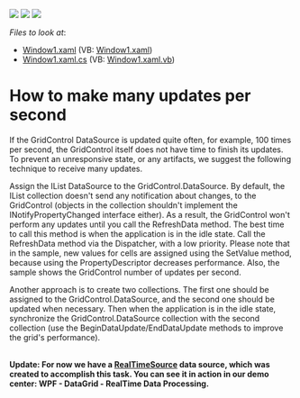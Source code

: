 <!-- default badges list -->
![](https://img.shields.io/endpoint?url=https://codecentral.devexpress.com/api/v1/VersionRange/128651871/22.2.2%2B)
[![](https://img.shields.io/badge/Open_in_DevExpress_Support_Center-FF7200?style=flat-square&logo=DevExpress&logoColor=white)](https://supportcenter.devexpress.com/ticket/details/E2177)
[![](https://img.shields.io/badge/📖_How_to_use_DevExpress_Examples-e9f6fc?style=flat-square)](https://docs.devexpress.com/GeneralInformation/403183)
<!-- default badges end -->
<!-- default file list -->
*Files to look at*:

* [Window1.xaml](./CS/DXGrid_ConditionalFormatting/Window1.xaml) (VB: [Window1.xaml](./VB/DXGrid_ConditionalFormatting/Window1.xaml))
* [Window1.xaml.cs](./CS/DXGrid_ConditionalFormatting/Window1.xaml.cs) (VB: [Window1.xaml.vb](./VB/DXGrid_ConditionalFormatting/Window1.xaml.vb))
<!-- default file list end -->
# How to make many updates per second


<p>If the GridControl DataSource is updated quite often, for example, 100 times per second, the GridControl itself does not have time to finish its updates. To prevent an unresponsive state, or any artifacts, we suggest the following technique to receive many updates.</p>
<p>Assign the IList DataSource to the GridControl.DataSource. By default, the IList collection doesn't send any notification about changes, to the GridControl (objects in the collection shouldn't implement the INotifyPropertyChanged interface either). As a result, the GridControl won't perform any updates until you call the RefreshData method. The best time to call this method is when the application is in the idle state. Call the RefreshData method via the Dispatcher, with a low priority. Please note that in the sample, new values for cells are assigned using the SetValue method, because using the PropertyDescriptor decreases performance. Also, the sample shows the GridControl number of updates per second.</p>
<p>Another approach is to create two collections. The first one should be assigned to the GridControl.DataSource, and the second one should be updated when necessary. Then when the application is in the idle state, synchronize the GridControl.DataSource collection with the second collection (use the BeginDataUpdate/EndDataUpdate methods to improve the grid's performance).<br /><br /></p>
<p><strong>Update: For now we have a <a href="https://documentation.devexpress.com/#CoreLibraries/clsDevExpressDataRealTimeSourcetopic">RealTimeSource</a> data source, which was created to accomplish this task. You can see it in action in our demo center: WPF - DataGrid - RealTime Data Processing.</strong></p>

<br/>


